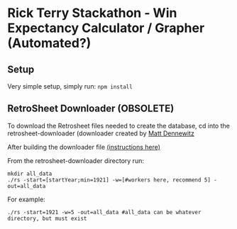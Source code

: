 # Rick Terry Stackathon - Win Expectancy Calculator / Grapher (Automated?)

## Setup

Very simple setup, simply run:
```npm install```


 
## RetroSheet Downloader (OBSOLETE)

To download the Retrosheet files needed to create the database, cd into the retrosheet-downloader (downloader created by [Matt Dennewitz](https://github.com/mattdennewitz/retrosheet-downloader)

After building the downloader file [(instructions here)](https://github.com/mattdennewitz/retrosheet-downloader)

From the retrosheet-downloader directory run:
```
mkdir all_data
./rs -start=[startYear;min=1921] -w=[#workers here, recommend 5] -out=all_data
```

For example:
```
./rs -start=1921 -w=5 -out=all_data #all_data can be whatever directory, but must exist
```
